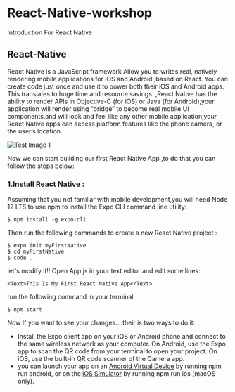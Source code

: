 # React-Native-workshop
Introduction For React Native 

## React-Native 

React Native is a JavaScript framework Allow you to writes real, natively rendering mobile applications for iOS and Android ,based on React.
You can create code just once and use it to power both their iOS and Android apps. This translates to huge time and resource savings. ,React Native has the ability to render APIs in Objective-C (for iOS) or Java (for Android),your application will render using “bridge” to become real mobile UI components,and will look and feel like any other mobile application,your React Native apps can access platform features like the phone camera, or the user’s location.

![Test Image 1](https://www.netguru.com/hs-fs/hubfs/image10-Jul-03-2020-11-20-54-82-AM.png?width=1600&name=image10-Jul-03-2020-11-20-54-82-AM.png)

Now we can start building our first React Native App ,to do that you can follow the steps below:
### 1.Install React Native :
Assuming that you not familiar with mobile development,you will need Node 12 LTS to use npm to install the Expo CLI command line utility:
```
$ npm install -g expo-cli
```
Then run the following commands to create a new React Native project :
```
$ expo init myFirstNative
$ cd myFirstNative
$ code .
```

let's modify it!!
Open App.js in your text editor and edit some lines:
```
<Text>This Is My First React Native App</Text>
```
run the following command in your terminal
```
$ npm start
```
Now If you want to see your changes....their is two ways to do it:

- Install the Expo client app on your iOS or Android phone and connect to the same wireless network as your computer. On Android, use the Expo app to scan the QR code from your terminal to open your project. On iOS, use the built-in QR code scanner of the Camera app.
- you can launch your app on an [Android Virtual Device](https://docs.expo.io/workflow/android-studio-emulator/) by running npm run android, or on the [iOS Simulator](https://docs.expo.io/workflow/ios-simulator/) by running npm run ios (macOS only).
